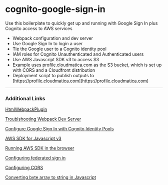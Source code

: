 # cognito-google-sign-in

Use this boilerplate to quickly get up and running with Google Sign In plus Cognito access to AWS services

* Webpack configuration and dev server
* Use Google Sign In to login a user
* Tie the Google user to a Cognito identity pool
* IAM roles for Cognito Unauthenticated and Authenticated users
* Use AWS Javascript SDK v3 to access S3
* Example uses profile.cloudmatica.com as the S3 bucket, which is set up with CORS and a Cloudfront distribution
* Deployment script to publish outputs to [https://profile.cloudmatica.com](https://profile.cloudmatica.com)

---

### Additional Links
[HtmlWebpackPlugin](https://webpack.js.org/plugins/html-webpack-plugin/)

[Troublshooting Webpack Dev Server](https://stackoverflow.com/questions/49857724/webpack-dev-server-cannot-get)

[Configure Google Sign In with Cognito Identity Pools](https://docs.aws.amazon.com/cognito/latest/developerguide/google.html)

[AWS SDK for Javascript v3](https://docs.aws.amazon.com/AWSJavaScriptSDK/v3/latest/index.html)

[Running AWS SDK in the browser](https://docs.aws.amazon.com/sdk-for-javascript/v3/developer-guide/getting-started-browser.html)

[Configuring federated sign in](https://docs.aws.amazon.com/IAM/latest/UserGuide/id_roles_create_for-idp_oidc.html?icmpid=docs_iam_console)

[Configuring CORS](https://docs.aws.amazon.com/AmazonS3/latest/userguide/ManageCorsUsing.html)

[Converting byte array to string in Javascript](https://stackoverflow.com/questions/8936984/uint8array-to-string-in-javascript)